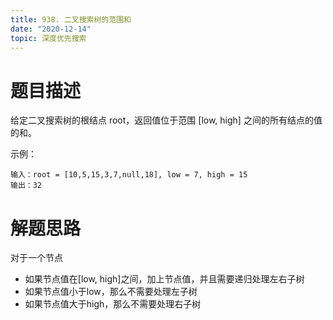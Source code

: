 ```yaml
---
title: 938. 二叉搜索树的范围和
date: "2020-12-14"
topic: 深度优先搜索
---
```

# 题目描述

给定二叉搜索树的根结点 root，返回值位于范围 [low, high] 之间的所有结点的值的和。

示例：
```
输入：root = [10,5,15,3,7,null,18], low = 7, high = 15
输出：32
```

# 解题思路

对于一个节点
- 如果节点值在[low, high]之间，加上节点值，并且需要递归处理左右子树
- 如果节点值小于low，那么不需要处理左子树
- 如果节点值大于high，那么不需要处理右子树